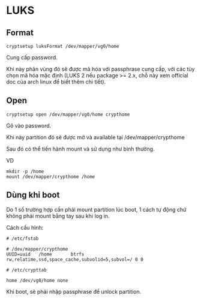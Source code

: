 # LUKS

## Format

```
cryptsetup luksFormat /dev/mapper/vg0/home

```

Cung cấp password.

Khi này phân vùng đó sẽ được mã hóa với passphrase cung cấp, với các tùy chọn mã hóa mặc định (LUKS 2 nếu package >= 2.x, chỗ này xem official doc của arch linux để biết thêm chi tiết).

## Open

```
cryptsetup open /dev/mapper/vg0/home crypthome
```

Gõ vào password.

Khi này partition đó sẽ được mở và available tại /dev/mapper/crypthome

Sau đó có thể tiến hành mount và sử dụng như bình thường.

VD

```
mkdir -p /home
mount /dev/mapper/crypthome /home
```

## Dùng khi boot

Do 1 số trường hợp cần phải mount partition lúc boot, 1 cách tự động chứ không phải mount bằng tay sau khi log in.

Cách cấu hình:

```
# /etc/fstab

# /dev/mapper/crypthome
UUID=uuid	/home     	btrfs     	rw,relatime,ssd,space_cache,subvolid=5,subvol=/	0 0

# /etc/crypttab

home /dev/vg0/home none
```

Khi boot, sẽ phải nhập passphrase để unlock partition.